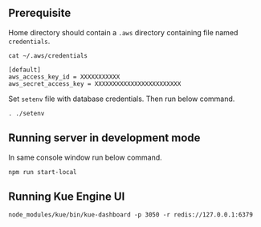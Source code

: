 ## Prerequisite
Home directory should contain a `.aws` directory containing file named `credentials`.

```cat ~/.aws/credentials```
```
[default]
aws_access_key_id = XXXXXXXXXXX
aws_secret_access_key = XXXXXXXXXXXXXXXXXXXXXXXX
```

Set `setenv` file with database credentials.
Then run below command.
```
. ./setenv
```

## Running server in development mode
In same console window run below command.
```
npm run start-local
```

## Running Kue Engine UI
```
node_modules/kue/bin/kue-dashboard -p 3050 -r redis://127.0.0.1:6379
```
